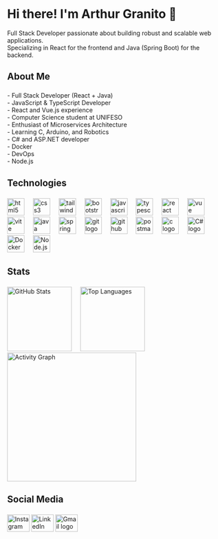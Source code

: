 <h1 align="left">Hi there! I'm Arthur Granito 👋</h1>

<p align="left">
  Full Stack Developer passionate about building robust and scalable web applications.<br>
  Specializing in React for the frontend and Java (Spring Boot) for the backend.
</p>

###

<h2 align="left">About Me</h2>

###

<p align="left">
- Full Stack Developer (React + Java)<br>
- JavaScript & TypeScript Developer<br>
- React and Vue.js experience<br>
- Computer Science student at UNIFESO<br>
- Enthusiast of Microservices Architecture<br>
- Learning C, Arduino, and Robotics<br>
- C# and ASP.NET developer<br>
- Docker<br>
- DevOps<br>
- Node.js
</p>

###

<h2 align="left">Technologies</h2>

###

<div align="left">
  <img src="https://skillicons.dev/icons?i=html" height="40" alt="html5 logo" />
  <img width="12" />
  <img src="https://skillicons.dev/icons?i=css" height="40" alt="css3 logo" />
  <img width="12" />
  <img src="https://skillicons.dev/icons?i=tailwind" height="40" alt="tailwindcss logo" />
  <img width="12" />
  <img src="https://skillicons.dev/icons?i=bootstrap" height="40" alt="bootstrap logo" />
  <img width="12" />
  <img src="https://skillicons.dev/icons?i=js" height="40" alt="javascript logo" />
  <img width="12" />
  <img src="https://skillicons.dev/icons?i=ts" height="40" alt="typescript logo" />
  <img width="12" />
  <img src="https://skillicons.dev/icons?i=react" height="40" alt="react logo" />
  <img width="12" />
  <img src="https://skillicons.dev/icons?i=vue" height="40" alt="vue logo" />
  <img width="12" />
  <img src="https://skillicons.dev/icons?i=vite" height="40" alt="vite logo" />
  <img width="12" />
  <img src="https://skillicons.dev/icons?i=java" height="40" alt="java logo" />
  <img width="12" />
  <img src="https://skillicons.dev/icons?i=spring" height="40" alt="spring logo" />
  <img width="12" />
  <img src="https://skillicons.dev/icons?i=git" height="40" alt="git logo" />
  <img width="12" />
  <img src="https://skillicons.dev/icons?i=github" height="40" alt="github logo" />
  <img width="12" />
  <img src="https://skillicons.dev/icons?i=postman" height="40" alt="postman logo" />
  <img width="12" />
  <img src="https://skillicons.dev/icons?i=c" height="40" alt="c logo" />
  <img width="12" />
  <img src="https://skillicons.dev/icons?i=cs" height="40" alt="C# logo" />
  <img width="12" />
  <img src="https://skillicons.dev/icons?i=docker" height="40" alt="Docker logo" />
  <img width="12" />
  <img src="https://skillicons.dev/icons?i=nodejs" height="40" alt="Node.js logo" />
</div>

###

<h2 align="left">Stats</h2>

###

<div align="left">
  <img src="https://github-readme-stats.vercel.app/api?username=arthurgranito&hide_title=false&hide_rank=false&show_icons=true&include_all_commits=true&count_private=true&disable_animations=false&theme=dark&locale=en&hide_border=false&order=1&custom_title=Arthur%20Granito%27s%20GitHub%20Stats" height="150" alt="GitHub Stats" />
  <img width="12" />
  <img src="https://github-readme-stats.vercel.app/api/top-langs?username=arthurgranito&locale=en&hide_title=false&layout=compact&card_width=320&langs_count=5&theme=dark&hide_border=false&order=2" height="150" alt="Top Languages" />
  <img src="https://github-readme-activity-graph.vercel.app/graph?username=arthurgranito&radius=16&theme=one-dark&area=true&order=5" height="300" alt="Activity Graph" />
</div>

###

<h2 align="left">Social Media</h2>

###

<div align="left">
  <a href="https://www.instagram.com/arthurgranito_/" target="_blank" style="text-decoration: none" >
    <img src="https://skillicons.dev/icons?i=instagram" width="52" height="40" alt="Instagram logo" />
  </a>
  <a href="https://www.linkedin.com/in/arthurgranito" target="_blank" style="text-decoration: none" >
    <img src="https://skillicons.dev/icons?i=linkedin" width="52" height="40" alt="LinkedIn logo" />
  </a>
  <a href="mailto:arthurgranito01@gmail.com" target="_blank" style="text-decoration: none" >
    <img src="https://skillicons.dev/icons?i=gmail" width="52" height="40" alt="Gmail logo" />
  </a>
</div>
